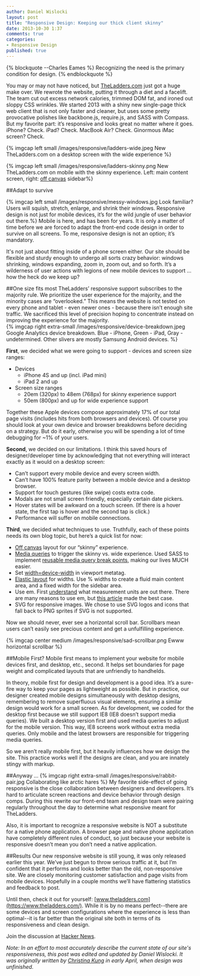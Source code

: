 ```yaml
---
author: Daniel Wislocki
layout: post
title: "Responsive Design: Keeping our thick client skinny"
date: 2013-10-30 1:37
comments: true
categories: 
- Responsive Design
published: true
---
```


{% blockquote --Charles Eames %}
Recognizing the need is the primary condition for design.
{% endblockquote %}

You may or may not have noticed, but [TheLadders.com](https://www.theladders.com/) just got a huge make over. We rewrote the website, putting it through a diet and a facelift. The team cut out excess network calories, trimmed DOM fat, and ironed out sloppy CSS wrinkles. We started 2013 with a shiny new single-page thick web client that is not only faster and cleaner, but uses some pretty provocative polishes like backbone.js, require.js, and SASS with Compass. But my favorite part: it’s responsive and looks great no matter where it goes.    
iPhone? Check. iPad? Check. MacBook Air? Check. Ginormous iMac screen? Check. 

{% imgcap left small /images/responsive/ladders-wide.jpeg New TheLadders.com on a desktop screen with the wide experience %}

{% imgcap left small /images/responsive/ladders-skinny.png New TheLadders.com on mobile with the skinny experience. Left: main content screen, right: [off canvas](http://jasonweaver.name/lab/offcanvas/) sidebar%}

  
##Adapt to survive

{% imgcap left small /images/responsive/messy-windows.jpg Look familiar? Users will squish, stretch, enlarge, and shrink their windows. Responsive design is not just for mobile devices, it’s for the wild jungle of user behavior out there.%} 
Mobile is here, and has been for years. It is only a matter of time before we are forced to adapt the front-end code design in order to survive on all screens. To me, responsive design is not an option; it’s mandatory.

It's not just about fitting inside of a phone screen either. Our site should be flexible and sturdy enough to undergo all sorts crazy behavior: windows shrinking, windows expanding, zoom in, zoom out, and so forth. It’s a wilderness of user actions with legions of new mobile devices to support ... how the heck do we keep up?

##One size fits most
TheLadders’ responsive support subscribes to the majority rule. We prioritize the user experience for the majority, and the minority cases are “overlooked.” This means the website is not tested on every phone and tablet - even newer ones - because there isn’t enough site traffic. We sacrificed this level of precision hoping to concentrate instead on improving the experience for the majority.   
{% imgcap right extra-small /images/responsive/device-breakdown.jpeg Google Analytics device breakdown. Blue - iPhone, Green - iPad, Gray - undetermined. Other slivers are mostly Samsung Android devices. %}

**First**, we decided what we were going to support - devices and screen size ranges:

* Devices 
  * iPhone 4S and up (incl. iPad mini)
  * iPad 2 and up
* Screen size ranges
  * 20em (320px) to 48em (768px) for skinny experience support
  * 50em (800px) and up for wide experience support

Together these Apple devices compose approximately 17% of our total page visits (includes hits from both browsers and devices). Of course you should look at your own device and browser breakdowns before deciding on a strategy. But do it early, otherwise you will be spending a lot of time debugging for ~1% of your users.

**Second**, we decided on our limitations. I think this saved hours of designer/developer time by acknowledging that not everything will interact exactly as it would on a desktop screen:

* Can’t support every mobile device and every screen width.
* Can’t have 100% feature parity between a mobile device and a desktop browser.
* Support for touch gestures (like swipe) costs extra code.
* Modals are not small screen friendly, especially certain date pickers.
* Hover states will be awkward on a touch screen. (If there is a hover state, the first tap is hover and the second tap is click.)
* Performance will suffer on mobile connections.

**Third**, we decided what techniques to use. Truthfully, each of these points needs its own blog topic, but here’s a quick list for now:

* [Off canvas](http://jasonweaver.name/lab/offcanvas) layout for our “skinny” experience.
* [Media queries](https://developer.mozilla.org/en-US/docs/CSS/Media_queries) to trigger the skinny vs. wide experience. Used SASS to implement [reusable media query break points](http://thesassway.com/intermediate/responsive-web-design-in-sass-using-media-queries-in-sass-32), making our lives MUCH easier.
* Set [width=device-width](https://developer.mozilla.org/en-US/docs/Mobile/Viewport_meta_tag) in viewport metatag.
* [Elastic layout](http://css-tricks.com/examples/PerfectFluidWidthLayout) for widths.  Use % widths to create a fluid main content area, and a fixed width for the sidebar area.
* Use em. First [understand](http://css-tricks.com/css-font-size) what measurement units are out there. There are many reasons to use em, but [this article](http://blog.cloudfour.com/the-ems-have-it-proportional-media-queries-ftw) made the best case.
* SVG for responsive images.  We chose to use SVG logos and icons that fall back to PNG sprites if SVG is not supported.

Now we should never, ever see a horizontal scroll bar. Scrollbars mean users can’t easily see precious content and get a unfulfilling experience.

{% imgcap center medium /images/responsive/sad-scrollbar.png Ewww horizontal scrollbar %}

##Mobile First?
Mobile first means to implement your website for mobile devices first, and desktop, etc., second. It helps set boundaries for page weight and complicated layouts that are unfriendly to handhelds.

In theory, mobile first for design and development is a good idea.  It’s a sure-fire way to keep your pages as lightweight as possible. But in practice, our designer created mobile designs simultaneously with desktop designs, remembering to remove superfluous visual elements, ensuring a similar design would work for a small screen. As for development, we coded for the desktop first because we still support IE8 (IE8 doesn’t support media queries).  We built a desktop version first and used media queries to adjust for the mobile version. This way, IE8 screens work without extra media queries. Only mobile and the latest browsers are responsible for triggering media queries. 

So we aren’t really mobile first, but it heavily influences how we design the site. This practice works well if the designs are clean, and you are innately stingy with markup.

##Anyway …
{% imgcap right extra-small /images/responsive/rabbit-pair.jpg Collaborating like arctic hares %}
My favorite side-effect of going responsive is the close collaboration between designers and developers. It’s hard to articulate screen reactions and device behavior through design comps. During this rewrite our front-end team and design team were pairing regularly throughout the day to determine what responsive meant for TheLadders.

Also, it is important to recognize a responsive website is NOT a substitute for a native phone application.  A browser page and native phone application have completely different rules of conduct, so just because your website is responsive doesn’t mean you don’t need a native application.

##Results
Our new responsive website is still young, it was only released earlier this year. We’ve just begun to throw serious traffic at it, but I’m confident that it performs and looks better than the old, non-responsive site. We are closely monitoring customer satisfaction and page visits from mobile devices. Hopefully in a couple months we’ll have flattering statistics and feedback to post.

Until then, check it out for yourself: [www.theladders.com](https://www.theladders.com/). While it is by no means perfect--there are some devices and screen configurations where the experience is less than optimal--it is far better than the original site both in terms of its responsiveness and clean design.

Join the discussion at [Hacker News](https://news.ycombinator.com/item?id=6641857).

_Note: In an effort to most accurately describe the current state of our site's responsiveness, this post was edited and updated by Daniel Wislocki. It was originally written by [Christina Kung](https://twitter.com/logtailer) in early April, when design was unfinished._
